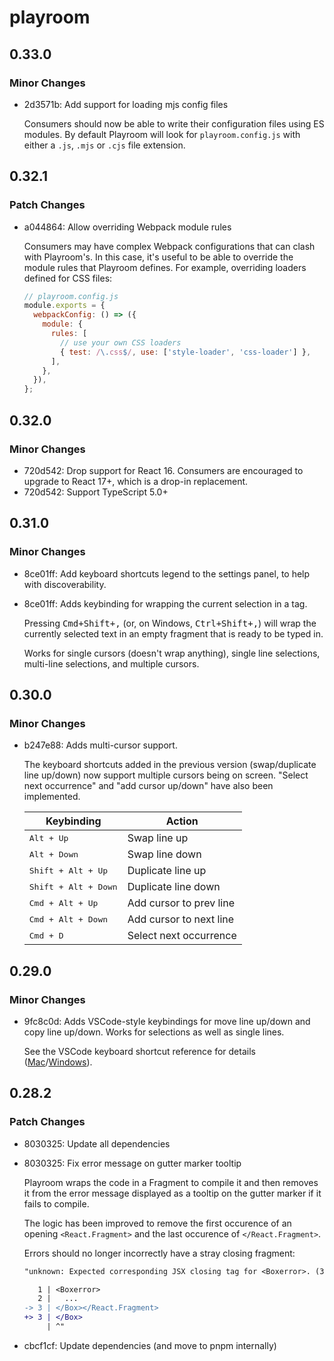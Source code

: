 # playroom

## 0.33.0

### Minor Changes

- 2d3571b: Add support for loading mjs config files

  Consumers should now be able to write their configuration files using ES modules. By default Playroom will look for `playroom.config.js` with either a `.js`, `.mjs` or `.cjs` file extension.

## 0.32.1

### Patch Changes

- a044864: Allow overriding Webpack module rules

  Consumers may have complex Webpack configurations that can clash with Playroom's.
  In this case, it's useful to be able to override the module rules that Playroom defines.
  For example, overriding loaders defined for CSS files:

  ```js
  // playroom.config.js
  module.exports = {
    webpackConfig: () => ({
      module: {
        rules: [
          // use your own CSS loaders
          { test: /\.css$/, use: ['style-loader', 'css-loader'] },
        ],
      },
    }),
  };
  ```

## 0.32.0

### Minor Changes

- 720d542: Drop support for React 16. Consumers are encouraged to upgrade to React 17+, which is a drop-in replacement.
- 720d542: Support TypeScript 5.0+

## 0.31.0

### Minor Changes

- 8ce01ff: Add keyboard shortcuts legend to the settings panel, to help with discoverability.
- 8ce01ff: Adds keybinding for wrapping the current selection in a tag.

  Pressing <kbd><kbd>Cmd</kbd>+<kbd>Shift</kbd>+<kbd>,</kbd></kbd> (or, on Windows, <kbd><kbd>Ctrl</kbd>+<kbd>Shift</kbd>+<kbd>,</kbd></kbd>) will wrap the currently selected text in an empty fragment that is ready to be typed in.

  Works for single cursors (doesn't wrap anything), single line selections, multi-line selections, and multiple cursors.

## 0.30.0

### Minor Changes

- b247e88: Adds multi-cursor support.

  The keyboard shortcuts added in the previous version (swap/duplicate line up/down) now support multiple cursors being on screen.
  "Select next occurrence" and "add cursor up/down" have also been implemented.

  | Keybinding                                                     | Action                  |
  | -------------------------------------------------------------- | ----------------------- |
  | <kbd><kbd>Alt</kbd> + <kbd>Up</kbd></kbd>                      | Swap line up            |
  | <kbd><kbd>Alt</kbd> + <kbd>Down</kbd></kbd>                    | Swap line down          |
  | <kbd><kbd>Shift</kbd> + <kbd>Alt</kbd> + <kbd>Up</kbd></kbd>   | Duplicate line up       |
  | <kbd><kbd>Shift</kbd> + <kbd>Alt</kbd> + <kbd>Down</kbd></kbd> | Duplicate line down     |
  | <kbd><kbd>Cmd</kbd> + <kbd>Alt</kbd> + <kbd>Up</kbd></kbd>     | Add cursor to prev line |
  | <kbd><kbd>Cmd</kbd> + <kbd>Alt</kbd> + <kbd>Down</kbd></kbd>   | Add cursor to next line |
  | <kbd><kbd>Cmd</kbd> + <kbd>D</kbd></kbd>                       | Select next occurrence  |

## 0.29.0

### Minor Changes

- 9fc8c0d: Adds VSCode-style keybindings for move line up/down and copy line up/down.
  Works for selections as well as single lines.

  See the VSCode keyboard shortcut reference for details ([Mac]/[Windows]).

  [mac]: https://code.visualstudio.com/shortcuts/keyboard-shortcuts-macos.pdf
  [windows]: https://code.visualstudio.com/shortcuts/keyboard-shortcuts-windows.pdf

## 0.28.2

### Patch Changes

- 8030325: Update all dependencies
- 8030325: Fix error message on gutter marker tooltip

  Playroom wraps the code in a Fragment to compile it and then removes it from the error message displayed as a tooltip on the gutter marker if it fails to compile.

  The logic has been improved to remove the first occurence of an opening `<React.Fragment>` and the last occurence of `</React.Fragment>`.

  Errors should no longer incorrectly have a stray closing fragment:

  ```diff
  "unknown: Expected corresponding JSX closing tag for <Boxerror>. (3:0)

     1 | <Boxerror>
     2 |   ...
  -> 3 | </Box></React.Fragment>
  +> 3 | </Box>
       | ^"
  ```

- cbcf1cf: Update dependencies (and move to pnpm internally)
